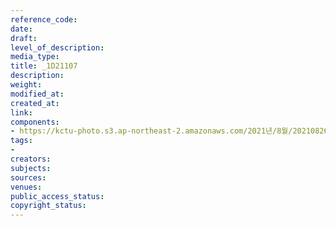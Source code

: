 ```yaml
---
reference_code: 
date: 
draft: 
level_of_description: 
media_type: 
title: _1D21107
description: 
weight: 
modified_at: 
created_at: 
link: 
components:
- https://kctu-photo.s3.ap-northeast-2.amazonaws.com/2021년/8월/20210826_하반기+총파업+대장정_강원/_1D21107.jpg
tags:
- 
creators: 
subjects: 
sources: 
venues: 
public_access_status: 
copyright_status: 
---
```

